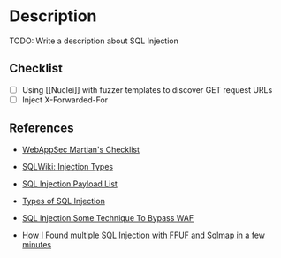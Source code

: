 # Description

TODO: Write a description about SQL Injection

## Checklist

- [ ] Using [[Nuclei]] with fuzzer templates to discover GET request URLs
- [ ] Inject X-Forwarded-For

## References

- [WebAppSec Martian's Checklist](https://book.martiandefense.llc/practical-notes/appsec)

- [SQLWiki: Injection Types](https://sqlwiki.netspi.com/injectionTypes/)

- [SQL Injection Payload List](https://github.com/payloadbox/sql-injection-payload-list)

- [Types of SQL Injection](https://www.acunetix.com/websitesecurity/sql-injection2/)

- [SQL Injection Some Technique To Bypass WAF](https://securityonline.info/sql-injection-some-techique-to-bypass-waf/)

- [How I Found multiple SQL Injection with FFUF and Sqlmap in a few minutes](https://infosecwriteups.com/how-i-found-multiple-sql-injection-with-ffuf-and-sqlmap-in-a-few-minutes-2824cd4dfab)